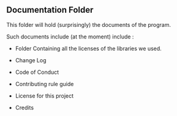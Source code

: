## Documentation Folder

This folder will hold (surprisingly) the documents of the program.

Such documents include (at the moment) include :

* Folder Containing all the licenses of the libraries we used.

* Change Log

* Code of Conduct

* Contributing rule guide

* License for this project

* Credits